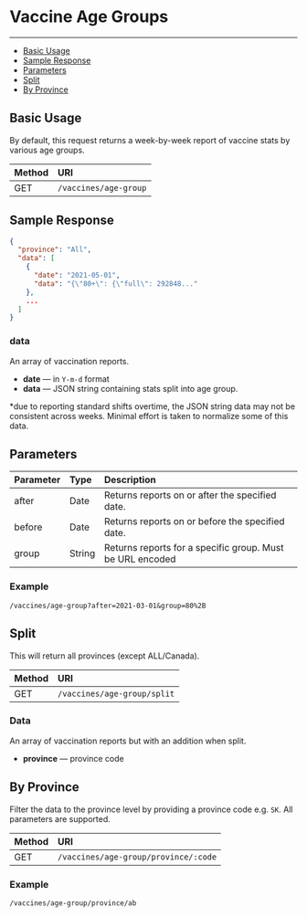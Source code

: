 # Vaccine Age Groups

---

- [Basic Usage](#basic)
- [Sample Response](#sample-response)
- [Parameters](#parameters)
- [Split](#split)
- [By Province](#by-province)

<a name="basic"></a>

## Basic Usage

By default, this request returns a week-by-week report of vaccine stats by various age groups.

| Method | URI |
| :- | :- |
| GET | `/vaccines/age-group` |

<a name="sample-response"></a>

## Sample Response

```json
{
  "province": "All",
  "data": [
    {
      "date": "2021-05-01",
      "data": "{\"80+\": {\"full\": 292848..."
    },
    ...
  ]
}
```

### data
An array of vaccination reports.
- **date** — in `Y-m-d` format
- **data** — JSON string containing stats split into age group.

*due to reporting standard shifts overtime, the JSON string data may not be consistent across weeks. Minimal effort is taken to normalize some of this data.

<a name="parameters"></a>

## Parameters

| Parameter | Type | Description |
| :- | :- | :- |
| after | Date | Returns reports on or after the specified date. |
| before | Date | Returns reports on or before the specified date. |
| group | String | Returns reports for a specific group. Must be URL encoded |

### Example

`/vaccines/age-group?after=2021-03-01&group=80%2B`

<a name="split"></a>
## Split

This will return all provinces (except ALL/Canada).

| Method | URI |
| :- | :- |
| GET | `/vaccines/age-group/split` |

### Data
An array of vaccination reports but with an addition when split.
- **province** — province code

<a name="by-province"></a>

## By Province

Filter the data to the province level by providing a province code e.g. `SK`. All parameters are supported.

| Method | URI |
| :- | :- |
| GET | `/vaccines/age-group/province/:code` |

### Example

`/vaccines/age-group/province/ab`